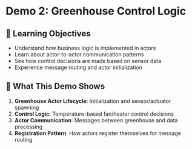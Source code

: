 # Demo 2: Greenhouse Control Logic

## 🎯 Learning Objectives
- Understand how business logic is implemented in actors
- Learn about actor-to-actor communication patterns
- See how control decisions are made based on sensor data
- Experience message routing and actor initialization

## 🔧 What This Demo Shows
1. **Greenhouse Actor Lifecycle**: Initialization and sensor/actuator spawning
2. **Control Logic**: Temperature-based fan/heater control decisions
3. **Actor Communication**: Messages between greenhouse and data processing
4. **Registration Pattern**: How actors register themselves for message routing